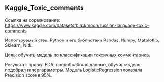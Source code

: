 ## Kaggle_Toxic_comments

Ссылка на соревнование: https://www.kaggle.com/datasets/blackmoon/russian-language-toxic-comments

Используемый стек: Python и его библиотеки Pandas, Numpy, Matplotlib, Sklearn, Nltk.

Цель: обучить модель по классификации токсичных комментариев.

Результат: провел EDA, предобработал данные, обучил модель, подобрал гиперпараметры. Модель LogisticRegression показала Precision score в 95%.
